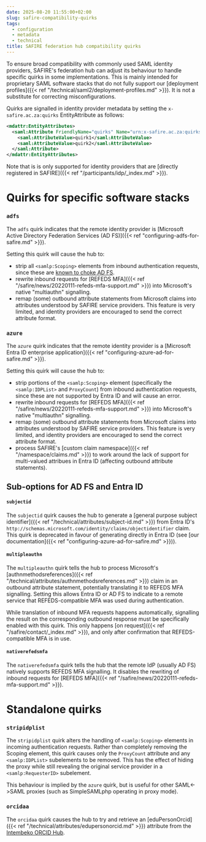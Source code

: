```yaml
---
date: 2025-08-20 11:55:00+02:00
slug: safire-compatibility-quirks
tags:
  - configuration
  - metadata
  - technical
title: SAFIRE federation hub compatibility quirks
---
```


To ensure broad compatibility with commonly used SAML identity providers, SAFIRE's federation hub can adjust its behaviour to handle specific quirks in some implementations. This is mainly intended for proprietary SAML software stacks that do not fully support our [deployment profiles]({{< ref "/technical/saml2/deployment-profiles.md" >}}). It is not a substitute for correcting misconfigurations.

Quirks are signalled in identity provider metadata by setting the `x-safire.ac.za:quirks` EntityAttribute as follows:
```xml
<mdattr:EntityAttributes>
  <saml:Attribute FriendlyName="quirks" Name="urn:x-safire.ac.za:quirks" NameFormat="urn:oasis:names:tc:SAML:2.0:attrname-format:uri">
    <saml:AttributeValue>quirk1</saml:AttributeValue>
    <saml:AttributeValue>quirk2</saml:AttributeValue>
  </saml:Attribute>
</mdattr:EntityAttributes>
```
Note that is is only supported for identity providers that are [directly registered in SAFIRE]({{< ref "/participants/idp/_index.md" >}}).

# Quirks for specific software stacks

### `adfs`

The `adfs` quirk indicates that the remote identity provider is [Microsoft Active Directory Federation Services (AD FS)]({{< ref "configuring-adfs-for-safire.md" >}}).

Setting this quirk will cause the hub to:
  * strip all `<samlp:Scoping>` elements from inbound authentication requests, since these are [known to choke AD FS](https://docs.microsoft.com/en-za/azure/active-directory/develop/active-directory-single-sign-on-protocol-reference#scoping).
  * rewrite inbound requests for [REFEDS MFA]({{< ref "/safire/news/20220111-refeds-mfa-support.md" >}}) into Microsoft's native "multiauthn" signalling.
  * remap (some) outbound attribute statements from Microsoft claims into attributes understood by SAFIRE service providers. This feature is very limited, and identity providers are encouraged to send the correct attribute format.

### `azure`

The `azure` quirk indicates that the remote identity provider is a [Microsoft Entra ID enterprise application]({{< ref "configuring-azure-ad-for-safire.md" >}}).

Setting this quirk will cause the hub to:
  * strip portions of the `<samlp:Scoping>` element (specifically the `<samlp:IDPList>` and `ProxyCount`) from inbound authentication requests, since these are not supported by Entra ID and will cause an error.
  * rewrite inbound requests for [REFEDS MFA]({{< ref "/safire/news/20220111-refeds-mfa-support.md" >}}) into Microsoft's native "multiauthn" signalling.
  * remap (some) outbound attribute statements from Microsoft claims into attributes understood by SAFIRE service providers. This feature is very limited, and identity providers are encouraged to send the correct attribute format.
  * process SAFIRE's [custom claim namespace]({{< ref "/namespace/claims.md" >}}) to work around the lack of support for multi-valued attribues in Entra ID (affecting outbound attribute statements).

## Sub-options for AD FS and Entra ID

#### `subjectid`

The `subjectid` quirk causes the hub to generate a [general purpose subject identifier]({{< ref "/technical/attributes/subject-id.md" >}}) from Entra ID's `http://schemas.microsoft.com/identity/claims/objectidentifier` claim.
This quirk is deprecated in favour of generating directly in Entra ID (see [our documentation]({{< ref "configuring-azure-ad-for-safire.md" >}})).

#### `multipleauthn`

The `multipleauthn` quirk tells the hub to process Microsoft's [authnmethodsreferences]({{< ref "/technical/attributes/authnmethodsreferences.md" >}}) claim in an outbound attribute statement, potentially translating it to REFEDS MFA signalling. Setting this allows Entra ID or AD FS to indicate to a remote service that REFEDS-compatible MFA was used during authentication.

While translation of inbound MFA requests happens automatically, signalling the result on the corresponding outbound response must be specifically enabled with this quirk. This only happens [on request]({{< ref "/safire/contact/_index.md" >}}), and only after confirmation that REFEDS-compatible MFA is in use.

#### `nativerefedsmfa`

The `nativerefedsmfa` quirk tells the hub that the remote IdP (usually AD FS) natively supports REFEDS MFA signalling. It disables the rewriting of inbound requests for [REFEDS MFA]({{< ref "/safire/news/20220111-refeds-mfa-support.md" >}}).

# Standalone quirks

### `stripidplist`

The `stripidplist` quirk alters the handling of `<samlp:Scoping>` elements in incoming authentication requests. Rather than completely removing the Scoping element, this quirk causes only the `ProxyCount` attribute and any `<samlp:IDPList>` subelements to be removed. This has the effect of hiding the proxy while still revealing the original service provider in a `<samlp:RequesterID>` subelement.

This behaviour is implied by the `azure` quirk, but is useful for other SAML<->SAML proxies (such as SimpleSAMLphp operating in proxy mode).

### `orcidaa`

The `orcidaa` quirk causes the hub to try and retrieve an [eduPersonOrcid]({{< ref "/technical/attributes/edupersonorcid.md" >}}) attribute from the [Intembeko ORCID Hub](https://intembeko.orcid.ac.za/).
